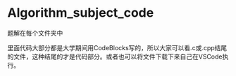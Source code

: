 # Algorithm_subject_code
题解在每个文件夹中

里面代码大部分都是大学期间用CodeBlocks写的，所以大家可以看.c或.cpp结尾的文件，这种结尾的才是代码部分。或者也可以将文件下载下来自己在VSCode执行。
